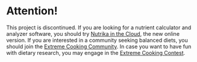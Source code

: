 # Attention! #

This project is discontinued. If you are looking for a nutrient calculator and analyzer software, you should try [Nutrika in the Cloud](http://nutrika-supeti.rhcloud.com/), the new online version. If you are interested in a community seeking balanced diets, you should join the [Extreme Cooking Community](https://plus.google.com/u/0/communities/100680827449853706792). In case you want to have fun with dietary research, you may engage in the [Extreme Cooking Contest](http://ecc-supeti.rhcloud.com/).